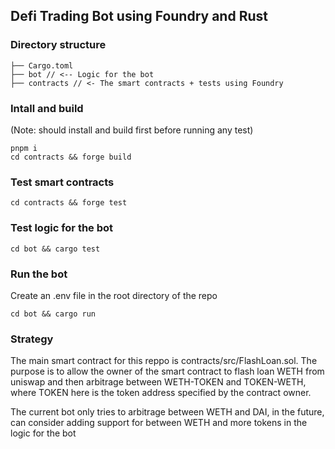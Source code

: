 ## Defi Trading Bot using Foundry and Rust

### Directory structure

```
├── Cargo.toml
├── bot // <-- Logic for the bot
├── contracts // <- The smart contracts + tests using Foundry
```

### Intall and build 
(Note: should install and build first before running any test)

```
pnpm i
cd contracts && forge build
```

### Test smart contracts
```
cd contracts && forge test
```

### Test logic for the bot
```
cd bot && cargo test
```

### Run the bot

Create an .env file in the root directory of the repo

```
cd bot && cargo run
```
### Strategy

The main smart contract for this reppo is contracts/src/FlashLoan.sol.
The purpose is to allow the owner of the smart contract to flash loan WETH from uniswap and then arbitrage between WETH-TOKEN and TOKEN-WETH, where TOKEN here is the token address specified by the contract owner.

The current bot only tries to arbitrage between WETH and DAI, in the future, can consider adding support for between WETH and more tokens in the logic for the bot

